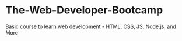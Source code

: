 # The-Web-Developer-Bootcamp
Basic course to learn web development - HTML, CSS, JS, Node.js, and More
